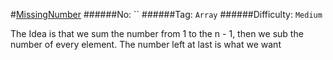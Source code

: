 #[MissingNumber](https://leetcode.com/problems/missing-number/)
######No: ``
######Tag: `Array`
######Difficulty: `Medium`

The Idea is that we sum the number from 1 to the n - 1, then we sub the number of every element.
The number left at last is what we want
